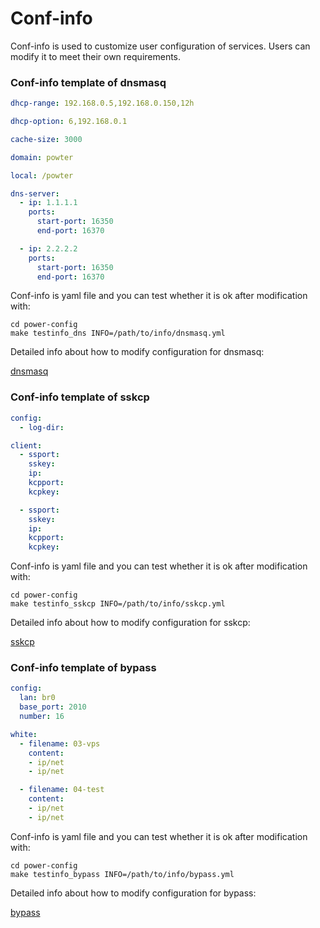 # Conf-info

Conf-info is used to customize user configuration of services. Users can modify it to meet their own requirements. 


### Conf-info template of dnsmasq
```yml
dhcp-range: 192.168.0.5,192.168.0.150,12h

dhcp-option: 6,192.168.0.1

cache-size: 3000

domain: powter

local: /powter

dns-server:
  - ip: 1.1.1.1
    ports:
      start-port: 16350
      end-port: 16370

  - ip: 2.2.2.2
    ports:
      start-port: 16350
      end-port: 16370
```
Conf-info is yaml file and you can test whether it is ok after modification with:
	
```
cd power-config
make testinfo_dns INFO=/path/to/info/dnsmasq.yml
```

Detailed info about how to modify configuration for dnsmasq:

[dnsmasq](https://elespejo.github.io/dnsmasq/usage/GENCONF.html)




### Conf-info template of sskcp
```yml
config:
  - log-dir: 

client:
  - ssport: 
    sskey:
    ip: 
    kcpport: 
    kcpkey:

  - ssport:
    sskey:  
    ip: 
    kcpport: 
    kcpkey:
```

Conf-info is yaml file and you can test whether it is ok after modification with:
```
cd power-config
make testinfo_sskcp INFO=/path/to/info/sskcp.yml
```


Detailed info about how to modify configuration for sskcp:

[sskcp](https://elespejo.github.io/sskcp/usage/GENCONF.html)
	


### Conf-info template of bypass
```yml
config:
  lan: br0
  base_port: 2010
  number: 16  

white:
  - filename: 03-vps
    content:
    - ip/net
    - ip/net

  - filename: 04-test
    content:
    - ip/net
    - ip/net
```

Conf-info is yaml file and you can test whether it is ok after modification with:
```
cd power-config
make testinfo_bypass INFO=/path/to/info/bypass.yml
```

Detailed info about how to modify configuration for bypass:

[bypass](https://elespejo.github.io/bypass/usage/GENCONF.html)


